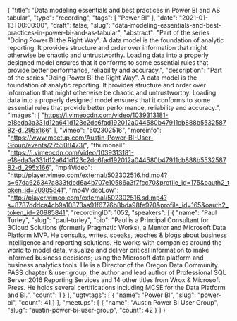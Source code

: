 {
  "title": "Data modeling essentials and best practices in Power BI and AS tabular",
  "type": "recording",
  "tags": [
    "Power BI"
  ],
  "date": "2021-01-13T00:00:00",
  "draft": false,
  "slug": "data-modeling-essentials-and-best-practices-in-power-bi-and-as-tabular",
  "abstract": "Part of the series \"Doing Power BI the Right Way\". A data model is the foundation of analytic reporting. It provides structure and order over information that might otherwise be chaotic and untrustworthy. Loading data into a properly designed model ensures that it conforms to some essential rules that provide better performance, reliability and accuracy.",
  "description": "Part of the series \"Doing Power BI the Right Way\". A data model is the foundation of analytic reporting. It provides structure and order over information that might otherwise be chaotic and untrustworthy. Loading data into a properly designed model ensures that it conforms to some essential rules that provide better performance, reliability and accuracy.",
  "images": [
    "https://i.vimeocdn.com/video/1039313181-e18eda3a331d12a641d123c2dc6fad192012a044580b47911cb888b553258782-d_295x166"
  ],
  "vimeo": "502302516",
  "moreinfo": "https://www.meetup.com/Austin-Power-BI-User-Group/events/275508473/",
  "thumbnail": "https://i.vimeocdn.com/video/1039313181-e18eda3a331d12a641d123c2dc6fad192012a044580b47911cb888b553258782-d_295x166",
  "mp4Video": "http://player.vimeo.com/external/502302516.hd.mp4?s=67da626347a833fdbd6a4b707e10586a3f7fcc70&profile_id=175&oauth2_token_id=20985841",
  "mp4VideoLow": "http://player.vimeo.com/external/502302516.sd.mp4?s=8787dddca4cb9a10873aa91f6776b8bda98fe970&profile_id=165&oauth2_token_id=20985841",
  "recordingID": 1052,
  "speakers": [
    {
      "name": "Paul Turley",
      "slug": "paul-turley",
      "bio": "Paul is a Principal Consultant for 3Cloud Solutions (formerly Pragmatic Works), a Mentor and Microsoft Data Platform MVP. He consults, writes, speaks, teaches & blogs about business intelligence and reporting solutions. He works with companies around the world to model data, visualize and deliver critical information to make informed business decisions; using the Microsoft data platform and business analytics tools. He is a Director of the Oregon Data Community PASS chapter & user group, the author and lead author of Professional SQL Server 2016 Reporting Services and 14 other titles from Wrox & Microsoft Press. He holds several certifications including MCSE for the Data Platform and BI.",
      "count": 1
    }
  ],
  "ugtvtags": [
    {
      "name": "Power BI",
      "slug": "power-bi",
      "count": 41
    }
  ],
  "meetups": [
    {
      "name": "Austin Power BI User Group",
      "slug": "austin-power-bi-user-group",
      "count": 42
    }
  ]
}